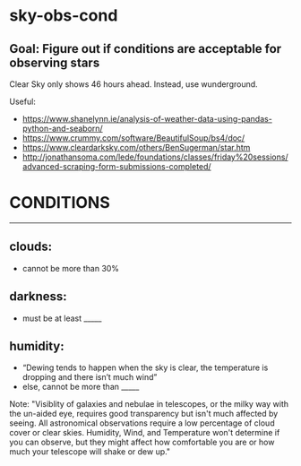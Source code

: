 # sky-obs-cond
## Goal: Figure out if conditions are acceptable for observing stars

Clear Sky only shows 46 hours ahead.
Instead, use wunderground.

Useful:
- https://www.shanelynn.ie/analysis-of-weather-data-using-pandas-python-and-seaborn/
- https://www.crummy.com/software/BeautifulSoup/bs4/doc/
- https://www.cleardarksky.com/others/BenSugerman/star.htm
- http://jonathansoma.com/lede/foundations/classes/friday%20sessions/advanced-scraping-form-submissions-completed/


# CONDITIONS
_____
## clouds: 
- cannot be more than 30%

## darkness:
- must be at least _____

## humidity:
- “Dewing tends to happen when the sky is clear, the temperature is dropping and there isn’t much wind”
- else, cannot be more than _____

Note: "Visiblity of galaxies and nebulae in telescopes, or the milky way with the un-aided eye, requires good transparency but isn't much affected by seeing. All astronomical observations require a low percentage of cloud cover or clear skies. Humidity, Wind, and Temperature won't determine if you can observe, but they might affect how comfortable you are or how much your telescope will shake or dew up."
